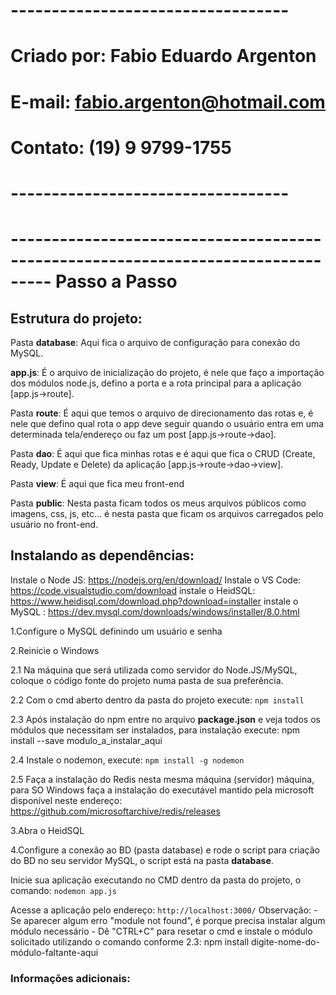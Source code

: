 # ---------------------------------- #
# Criado por: Fabio Eduardo Argenton #
# E-mail: fabio.argenton@hotmail.com #
# Contato: (19) 9 9799-1755          #
# ---------------------------------- #

# --------------------------------------------------------------------------------- Passo a Passo

## Estrutura do projeto:

Pasta **database**: Aqui fica o arquivo de configuração para conexão do MySQL.

**app.js**:  É o arquivo de inicialização do projeto, é nele que faço a importação dos módulos node.js, defino a porta e a rota principal para a aplicação [app.js->route].

Pasta **route**: É aqui que temos o arquivo de direcionamento das rotas e, é nele que defino qual rota o app deve seguir quando o usuário entra em uma determinada tela/endereço ou faz um post [app.js->route->dao].

Pasta  **dao**: É aqui que fica minhas rotas e é aqui que fica o CRUD (Create, Ready, Update e Delete) da aplicação [app.js->route->dao->view].

Pasta **view**: É aqui que fica meu front-end

Pasta **public**: Nesta pasta ficam todos os meus arquivos públicos como imagens, css, js, etc... é nesta pasta que ficam os arquivos carregados pelo usuário no front-end.

## Instalando as dependências:
Instale o Node JS: https://nodejs.org/en/download/
Instale o VS Code: https://code.visualstudio.com/download
instale o HeidSQL: https://www.heidisql.com/download.php?download=installer
instale o MySQL  : https://dev.mysql.com/downloads/windows/installer/8.0.html

1.Configure o MySQL definindo um usuário e senha

2.Reinicie o Windows

 2.1 Na máquina que será utilizada como servidor do Node.JS/MySQL, coloque o código fonte do projeto numa pasta de sua preferência.

 2.2 Com o cmd aberto dentro da pasta do projeto execute: `npm install`

 2.3 Após instalação do npm entre no arquivo **package.json** e veja todos os módulos que necessitam ser instalados, para instalação execute: npm install --save modulo_a_instalar_aqui

 2.4 Instale o nodemon, execute: `npm install -g nodemon`

 2.5 Faça a instalação do Redis nesta mesma máquina (servidor) máquina, para SO Windows faça a instalação do executável mantido pela microsoft disponível neste endereço: https://github.com/microsoftarchive/redis/releases

3.Abra o HeidSQL

4.Configure a conexão ao BD (pasta database) e rode o script para criação do BD no seu servidor MySQL, o script está na pasta **database**.

Inicie sua aplicação executando no CMD dentro da pasta do projeto, o comando: `nodemon app.js`

Acesse a aplicação pelo endereço: `http://localhost:3000/`
Observação:
    - Se aparecer algum erro "module not found", é porque precisa instalar algum módulo necessário
    - Dê "CTRL+C" para resetar o cmd e instale o módulo solicitado utilizando o comando conforme 2.3: 
      npm install digite-nome-do-módulo-faltante-aqui

### Informações adicionais: